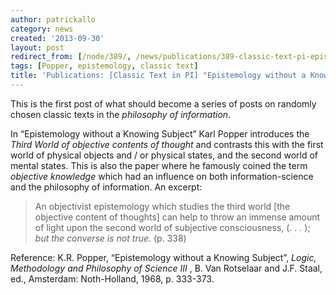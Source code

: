 ```yaml
---
author: patrickallo
category: news
created: '2013-09-30'
layout: post
redirect_from: [/node/389/, /news/publications/389-classic-text-pi-epistemology-without-knowing-subject/]
tags: [Popper, epistemology, classic text]
title: 'Publications: [Classic Text in PI] "Epistemology without a Knowing Subject"'
---
```

This is the first post of what should become a series of posts on randomly
chosen classic texts in the _philosophy of information_.

In “Epistemology without a Knowing Subject” Karl Popper introduces the  _Third
World of objective contents of thought_ and contrasts this with the first
world of physical objects and / or physical states, and the second world of
mental states. This is also the paper where he famously coined the term
_objective knowledge_ which had an influence on both information-science and
the philosophy of information. An excerpt:

> An objectivist epistemology which studies the third world [the objective
content of thoughts] can help to throw an immense amount of light upon the
second world of subjective consciousness, (. . . ); _but the converse is not
true_. (p. 338)

Reference: K.R. Popper, “Epistemology without a Knowing Subject”, _Logic,
Methodology and Philosophy of Science III_ , B. Van Rotselaar and J.F. Staal,
ed., Amsterdam: Noth-Holland, 1968, p. 333-373.

